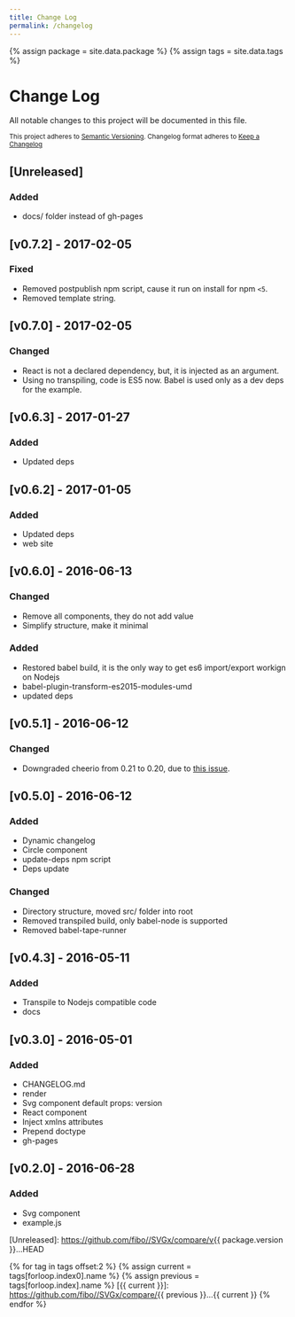 ```yaml
---
title: Change Log
permalink: /changelog
---
```


{% assign package = site.data.package %}
{% assign tags = site.data.tags %}

# Change Log

All notable changes to this project will be documented in this file.

<sub>This project adheres to [Semantic Versioning](http://semver.org/).
Changelog format adheres to [Keep a Changelog](http://keepachangelog.com/)</sub>

## [Unreleased]

### Added

- docs/ folder instead of gh-pages

## [v0.7.2] - 2017-02-05

### Fixed

- Removed postpublish npm script, cause it run on install for npm `<5`.
- Removed template string.

## [v0.7.0] - 2017-02-05

### Changed

- React is not a declared dependency, but, it is injected as an argument.
- Using no transpiling, code is ES5 now. Babel is used only as a dev deps for the example.

## [v0.6.3] - 2017-01-27

### Added

- Updated deps

## [v0.6.2] - 2017-01-05

### Added

- Updated deps
- web site

## [v0.6.0] - 2016-06-13

### Changed

- Remove all components, they do not add value
- Simplify structure, make it minimal

### Added

- Restored babel build, it is the only way to get es6 import/export workign on Nodejs
- babel-plugin-transform-es2015-modules-umd
- updated deps

## [v0.5.1] - 2016-06-12

### Changed

- Downgraded cheerio from 0.21 to 0.20, due to [this issue](https://github.com/cheeriojs/cheerio/issues/872).

## [v0.5.0] - 2016-06-12

### Added

- Dynamic changelog
- Circle component
- update-deps npm script
- Deps update

### Changed

- Directory structure, moved src/ folder into root
- Removed transpiled build, only babel-node is supported
- Removed babel-tape-runner

## [v0.4.3] - 2016-05-11

### Added

- Transpile to Nodejs compatible code
- docs

## [v0.3.0] - 2016-05-01

### Added

- CHANGELOG.md
- render
- Svg component default props: version
- React component
- Inject xmlns attributes
- Prepend doctype
- gh-pages

## [v0.2.0] - 2016-06-28

### Added

- Svg component
- example.js

[Unreleased]: https://github.com/fibo//SVGx/compare/v{{ package.version }}...HEAD

{% for tag in tags offset:2 %}
  {% assign current = tags[forloop.index0].name %}
  {% assign previous = tags[forloop.index].name %}
  [{{ current }}]: https://github.com/fibo//SVGx/compare/{{ previous }}...{{ current }}
{% endfor %}
